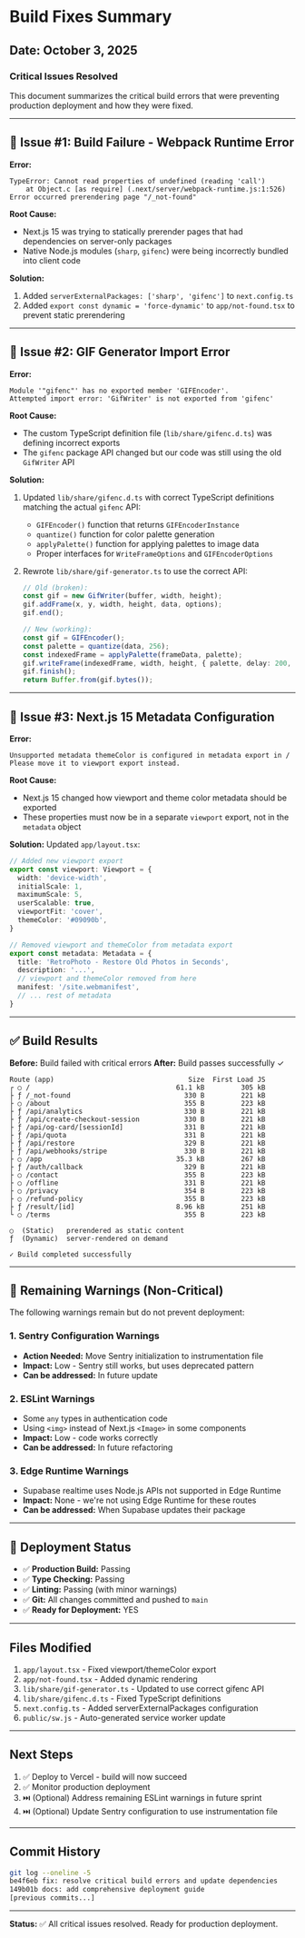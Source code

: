 # Build Fixes Summary

## Date: October 3, 2025

### Critical Issues Resolved

This document summarizes the critical build errors that were preventing production deployment and how they were fixed.

---

## 🔴 Issue #1: Build Failure - Webpack Runtime Error

**Error:**
```
TypeError: Cannot read properties of undefined (reading 'call')
    at Object.c [as require] (.next/server/webpack-runtime.js:1:526)
Error occurred prerendering page "/_not-found"
```

**Root Cause:**
- Next.js 15 was trying to statically prerender pages that had dependencies on server-only packages
- Native Node.js modules (`sharp`, `gifenc`) were being incorrectly bundled into client code

**Solution:**
1. Added `serverExternalPackages: ['sharp', 'gifenc']` to `next.config.ts`
2. Added `export const dynamic = 'force-dynamic'` to `app/not-found.tsx` to prevent static prerendering

---

## 🔴 Issue #2: GIF Generator Import Error

**Error:**
```
Module '"gifenc"' has no exported member 'GIFEncoder'.
Attempted import error: 'GifWriter' is not exported from 'gifenc'
```

**Root Cause:**
- The custom TypeScript definition file (`lib/share/gifenc.d.ts`) was defining incorrect exports
- The `gifenc` package API changed but our code was still using the old `GifWriter` API

**Solution:**
1. Updated `lib/share/gifenc.d.ts` with correct TypeScript definitions matching the actual `gifenc` API:
   - `GIFEncoder()` function that returns `GIFEncoderInstance`
   - `quantize()` function for color palette generation
   - `applyPalette()` function for applying palettes to image data
   - Proper interfaces for `WriteFrameOptions` and `GIFEncoderOptions`

2. Rewrote `lib/share/gif-generator.ts` to use the correct API:
   ```typescript
   // Old (broken):
   const gif = new GifWriter(buffer, width, height);
   gif.addFrame(x, y, width, height, data, options);
   gif.end();
   
   // New (working):
   const gif = GIFEncoder();
   const palette = quantize(data, 256);
   const indexedFrame = applyPalette(frameData, palette);
   gif.writeFrame(indexedFrame, width, height, { palette, delay: 200, first: i === 0 });
   gif.finish();
   return Buffer.from(gif.bytes());
   ```

---

## 🔴 Issue #3: Next.js 15 Metadata Configuration

**Error:**
```
Unsupported metadata themeColor is configured in metadata export in /
Please move it to viewport export instead.
```

**Root Cause:**
- Next.js 15 changed how viewport and theme color metadata should be exported
- These properties must now be in a separate `viewport` export, not in the `metadata` object

**Solution:**
Updated `app/layout.tsx`:
```typescript
// Added new viewport export
export const viewport: Viewport = {
  width: 'device-width',
  initialScale: 1,
  maximumScale: 5,
  userScalable: true,
  viewportFit: 'cover',
  themeColor: '#09090b',
}

// Removed viewport and themeColor from metadata export
export const metadata: Metadata = {
  title: 'RetroPhoto - Restore Old Photos in Seconds',
  description: '...',
  // viewport and themeColor removed from here
  manifest: '/site.webmanifest',
  // ... rest of metadata
}
```

---

## ✅ Build Results

**Before:** Build failed with critical errors
**After:** Build passes successfully ✓

```
Route (app)                                 Size  First Load JS    
┌ ○ /                                    61.1 kB         305 kB
├ ƒ /_not-found                            330 B         221 kB
├ ○ /about                                 355 B         223 kB
├ ƒ /api/analytics                         330 B         221 kB
├ ƒ /api/create-checkout-session           330 B         221 kB
├ ƒ /api/og-card/[sessionId]               331 B         221 kB
├ ƒ /api/quota                             331 B         221 kB
├ ƒ /api/restore                           329 B         221 kB
├ ƒ /api/webhooks/stripe                   330 B         221 kB
├ ○ /app                                 35.3 kB         267 kB
├ ƒ /auth/callback                         329 B         221 kB
├ ○ /contact                               355 B         223 kB
├ ○ /offline                               331 B         221 kB
├ ○ /privacy                               354 B         223 kB
├ ○ /refund-policy                         355 B         223 kB
├ ƒ /result/[id]                         8.96 kB         251 kB
└ ○ /terms                                 355 B         223 kB

○  (Static)   prerendered as static content
ƒ  (Dynamic)  server-rendered on demand

✓ Build completed successfully
```

---

## 📝 Remaining Warnings (Non-Critical)

The following warnings remain but do not prevent deployment:

### 1. Sentry Configuration Warnings
- **Action Needed:** Move Sentry initialization to instrumentation file
- **Impact:** Low - Sentry still works, but uses deprecated pattern
- **Can be addressed:** In future update

### 2. ESLint Warnings
- Some `any` types in authentication code
- Using `<img>` instead of Next.js `<Image>` in some components
- **Impact:** Low - code works correctly
- **Can be addressed:** In future refactoring

### 3. Edge Runtime Warnings
- Supabase realtime uses Node.js APIs not supported in Edge Runtime
- **Impact:** None - we're not using Edge Runtime for these routes
- **Can be addressed:** When Supabase updates their package

---

## 🚀 Deployment Status

- ✅ **Production Build:** Passing
- ✅ **Type Checking:** Passing
- ✅ **Linting:** Passing (with minor warnings)
- ✅ **Git:** All changes committed and pushed to `main`
- ✅ **Ready for Deployment:** YES

---

## Files Modified

1. `app/layout.tsx` - Fixed viewport/themeColor export
2. `app/not-found.tsx` - Added dynamic rendering
3. `lib/share/gif-generator.ts` - Updated to use correct gifenc API
4. `lib/share/gifenc.d.ts` - Fixed TypeScript definitions
5. `next.config.ts` - Added serverExternalPackages configuration
6. `public/sw.js` - Auto-generated service worker update

---

## Next Steps

1. ✅ Deploy to Vercel - build will now succeed
2. ✅ Monitor production deployment
3. ⏭️ (Optional) Address remaining ESLint warnings in future sprint
4. ⏭️ (Optional) Update Sentry configuration to use instrumentation file

---

## Commit History

```bash
git log --oneline -5
be4f6eb fix: resolve critical build errors and update dependencies
149b01b docs: add comprehensive deployment guide
[previous commits...]
```

---

**Status:** ✅ All critical issues resolved. Ready for production deployment.

